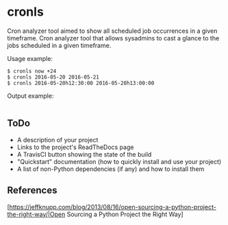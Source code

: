 # cronls
Cron analyzer tool aimed to show all scheduled job occurrences in a given timeframe.
Cron analyzer tool that allows sysadmins to cast a glance to the jobs scheduled in a given timeframe.

Usage example:
```
$ cronls now +24
$ cronls 2016-05-20 2016-05-21
$ cronls 2016-05-20h12:30:00 2016-05-20h13:00:00
```

Output example:
```

```

## ToDo
 - A description of your project
 - Links to the project's ReadTheDocs page
 - A TravisCI button showing the state of the build
 - "Quickstart" documentation (how to quickly install and use your project)
 - A list of non-Python dependencies (if any) and how to install them

## References

[https://jeffknupp.com/blog/2013/08/16/open-sourcing-a-python-project-the-right-way/|Open Sourcing a Python Project the Right Way]
